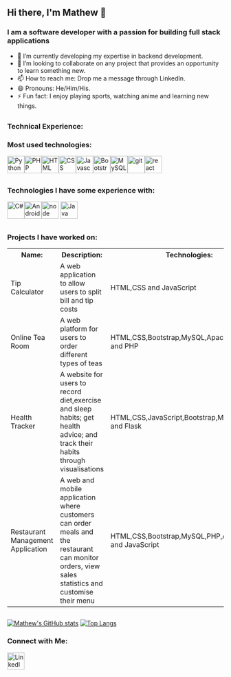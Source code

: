 ## Hi there, I'm Mathew 👋
### I am a software developer with a passion for building full stack applications

- 🌱 I’m currently developing my expertise in backend development.
- 👯 I’m looking to collaborate on any project that provides an opportunity to learn something new.
- 📫 How to reach me: Drop me a message through LinkedIn.
- 😄 Pronouns: He/Him/His.
- ⚡ Fun fact: I enjoy playing sports, watching anime and learning new things.
##
### Technical Experience:
### Most used technologies:
<a href="https://www.python.org/"><img src="https://cdn.jsdelivr.net/gh/devicons/devicon/icons/python/python-original.svg" alt="Python" width="40" height="40"/></a><a href="https://www.php.net/"><img src="https://cdn.jsdelivr.net/gh/devicons/devicon/icons/php/php-original.svg" alt="PHP" width="40" height="40"/></a><a><img src="https://cdn.jsdelivr.net/gh/devicons/devicon/icons/html5/html5-original.svg" alt="HTML" width="40" height="40" /><img src="https://cdn.jsdelivr.net/gh/devicons/devicon/icons/css3/css3-original.svg" alt="CSS" width="40" height="40"/><img src="https://cdn.jsdelivr.net/gh/devicons/devicon/icons/javascript/javascript-original.svg" alt="Javascript" width="40" height="40" /><img src="https://cdn.jsdelivr.net/gh/devicons/devicon/icons/bootstrap/bootstrap-original-wordmark.svg" alt="Bootstrap" width="40" height="40"/><img src="https://cdn.jsdelivr.net/gh/devicons/devicon/icons/mysql/mysql-original-wordmark.svg" alt="MySQL" width="40" height="40"/><img src="https://cdn.jsdelivr.net/gh/devicons/devicon/icons/git/git-original-wordmark.svg" alt="git" width="40" height="40"/><img src="https://cdn.jsdelivr.net/gh/devicons/devicon/icons/react/react-original.svg" alt="react" width="40" height="40" />

##          
### Technologies I have some experience with:
<img src="https://cdn.jsdelivr.net/gh/devicons/devicon/icons/csharp/csharp-original.svg" alt="C#" width="40" height="40"/><img src="https://cdn.jsdelivr.net/gh/devicons/devicon/icons/android/android-original.svg" alt="Android" width="40" height="40"/><img src="https://cdn.jsdelivr.net/gh/devicons/devicon/icons/nodejs/nodejs-original-wordmark.svg" alt="node" width="40" height="40"/>
<img src="https://cdn.jsdelivr.net/gh/devicons/devicon/icons/java/java-original.svg" alt="Java" width="40" height="40"/>
##
### Projects I have worked on:
<table>
  <tr>
    <th>Name:</th>
    <th>Description:</th>
    <th>Technologies:</th>
  </tr>
  <tr>
    <td>Tip Calculator</td>
    <td>A web application to allow users to split bill and tip costs</td>
    <td>HTML,CSS and JavaScript</td>
  </tr>
  <tr>
    <td>Online Tea Room</td>
    <td>A web platform for users to order different types of teas</td>
    <td>HTML,CSS,Bootstrap,MySQL,Apache,JavaScript and PHP</td>
  </tr>
  <tr>
    <td>Health Tracker</td>
    <td>A website for users to record diet,exercise and sleep habits; get health advice; and track their habits through visualisations</td>
    <td>HTML,CSS,JavaScript,Bootstrap,MySQL,Python and Flask</td>
  </tr>
  <tr>
    <td>Restaurant Management Application</td>
    <td>A web and mobile application where customers can order meals and the restaurant can monitor orders, view sales statistics and customise their menu</td>
    <td>HTML,CSS,Bootstrap,MySQL,PHP,Android,Java and JavaScript</td>
  </tr>
  
</table>

##

[![Mathew's GitHub stats](https://github-readme-stats.vercel.app/api?username=mjoseph26)](https://github.com/mat-joseph/github-readme-stats)
[![Top Langs](https://github-readme-stats.vercel.app/api/top-langs/?username=mjoseph26)](https://github.com/mat-joseph/github-readme-stats)

### Connect with Me:
<a href="https://www.linkedin.com/in/mathew-joseph-590330235/"><img src="https://cdn.jsdelivr.net/gh/devicons/devicon/icons/linkedin/linkedin-original.svg" alt="LinkedIn" width="40" height="40"/></a>
##
